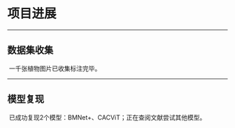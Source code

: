 # 项目进展

---

## 数据集收集

​       一千张植物图片已收集标注完毕。

---

## 模型复现

​       已成功复现2个模型：BMNet+、CACViT；正在查阅文献尝试其他模型。

